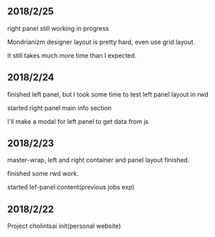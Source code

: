 ## 2018/2/25

right panel still working in progress

Mondrianizm designer layout is pretty hard, even use grid layout.

It still takes much more time than I expected.

## 2018/2/24

finished left panel, but I took some time to test left panel layout in rwd

started right panel main info section

I'll make a modal for left panel to get data from js


## 2018/2/23

master-wrap, left and right container and panel layout finished.

finished some rwd work.

started lef-panel content(previous jobs exp)


## 2018/2/22

Project cholintsai init(personal website)

